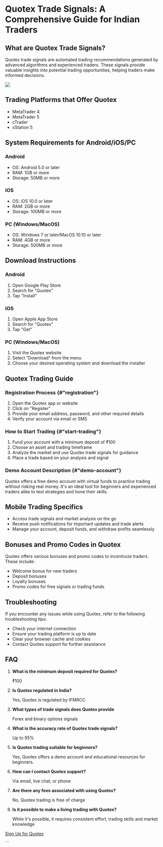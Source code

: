 # Quotex Trade Signals: A Comprehensive Guide for Indian Traders

## What are Quotex Trade Signals?

Quotex trade signals are automated trading recommendations generated by
advanced algorithms and experienced traders. These signals provide
valuable insights into potential trading opportunities, helping traders
make informed decisions.

[![](https://static.quotex.io/files/8_en/300_250.jpg)](https://traff.sbs/brokerqxsignupf)

## Trading Platforms that Offer Quotex

-   MetaTrader 4
-   MetaTrader 5
-   cTrader
-   xStation 5

## System Requirements for Android/iOS/PC

### Android

-   OS: Android 5.0 or later
-   RAM: 1GB or more
-   Storage: 50MB or more

### iOS

-   OS: iOS 10.0 or later
-   RAM: 2GB or more
-   Storage: 100MB or more

### PC (Windows/MacOS)

-   OS: Windows 7 or later/MacOS 10.10 or later
-   RAM: 4GB or more
-   Storage: 500MB or more

## Download Instructions

### Android

1.  Open Google Play Store
2.  Search for "Quotex"
3.  Tap "Install"

### iOS

1.  Open Apple App Store
2.  Search for "Quotex"
3.  Tap "Get"

### PC (Windows/MacOS)

1.  Visit the Quotex website
2.  Select "Download" from the menu
3.  Choose your desired operating system and download the installer

## Quotex Trading Guide

### Registration Process {#"registration"}

1.  Open the Quotex app or website
2.  Click on "Register"
3.  Provide your email address, password, and other required details
4.  Verify your account via email or SMS

### How to Start Trading {#"start-trading"}

1.  Fund your account with a minimum deposit of ₹100
2.  Choose an asset and trading timeframe
3.  Analyze the market and use Quotex trade signals for guidance
4.  Place a trade based on your analysis and signal

### Demo Account Description {#"demo-account"}

Quotex offers a free demo account with virtual funds to practice trading
without risking real money. It\'s an ideal tool for beginners and
experienced traders alike to test strategies and hone their skills.

## Mobile Trading Specifics

-   Access trade signals and market analysis on the go
-   Receive push notifications for important updates and trade alerts
-   Manage your account, deposit funds, and withdraw profits seamlessly

## Bonuses and Promo Codes in Quotex

Quotex offers various bonuses and promo codes to incentivize traders.
These include:

-   Welcome bonus for new traders
-   Deposit bonuses
-   Loyalty bonuses
-   Promo codes for free signals or trading funds

## Troubleshooting

If you encounter any issues while using Quotex, refer to the following
troubleshooting tips:

-   Check your internet connection
-   Ensure your trading platform is up to date
-   Clear your browser cache and cookies
-   Contact Quotex support for further assistance

## FAQ

1.  **What is the minimum deposit required for Quotex?**

    ₹100

2.  **Is Quotex regulated in India?**

    Yes, Quotex is regulated by IFMRCC

3.  **What types of trade signals does Quotex provide**

    Forex and binary options signals

4.  **What is the accuracy rate of Quotex trade signals?**

    Up to 95%

5.  **Is Quotex trading suitable for beginners?**

    Yes, Quotex offers a demo account and educational resources for
    beginners.

6.  **How can I contact Quotex support?**

    Via email, live chat, or phone

7.  **Are there any fees associated with using Quotex?**

    No, Quotex trading is free of charge

8.  **Is it possible to make a living trading with Quotex?**

    While it\'s possible, it requires consistent effort, trading skills
    and market knowledge

[Sign Up for Quotex](\%22https://traff.sbs/brokerqxsignup\%22)

\`\`\`


